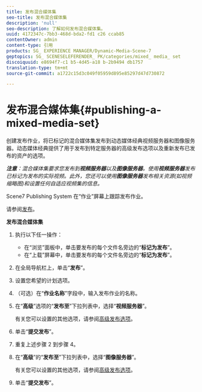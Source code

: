 ```yaml
---
title: 发布混合媒体集
seo-title: 发布混合媒体集
description: 'null'
seo-description: 了解如何发布混合媒体集。
uuid: 4172347c-7bb3-468d-bda2-fd1 c26 ccab85
contentOwner: admin
content-type: 引用
products: SG_ EXPERIENCE MANAGER/Dynamic-Media-Scene-7
geptopics: SG_ SCENESELEFERENDER_ PK/categories/mixed_ media_ set
discoiquuid: e8694f7-c1 b5-4d45-a18 b-2b9494 db1757
translation-type: tm+mt
source-git-commit: a1722c15d3c049f05959d895e85297d47d730872

---
```



# 发布混合媒体集{#publishing-a-mixed-media-set}

创建发布作业，将已标记的混合媒体集发布到动态媒体经典视频服务器和图像服务器。动态媒体经典提供了用于发布到特定服务器的高级发布选项以及重新发布已发布的资产的选项。

***注意**：混合媒体集要求您发布到&#x200B;**视频服务器**以及&#x200B;**图像服务器**。使用&#x200B;**视频服务器**发布已标记为发布的实际视频。此外，您还可以使用&#x200B;**图像服务器**发布相关资源(如视频缩略图)和设置任何自适应视频集的信息。*

Scene7 Publishing System 在“作业”屏幕上跟踪发布作业。

请参阅[发布](publishing-files.md#publishing_files)。

<!-- 

Comment Type: remark
Last Modified By: unknown unknown 
Last Modified Date: 

<p>RB: Updated the following steps as per Cynthia email, 11/9/2012, added 11/12/2012</p>

 -->

**发布混合媒体集**

1. 执行以下任一操作：

   * 在“浏览”面板中，单击要发布的每个文件名旁边的“**标记为发布**”。
   * 在“上载”屏幕中，单击要发布的每个文件名旁边的“**标记为发布**”。

1. 在全局导航栏上，单击“**发布**”。
1. 设置您希望的计划选项。
1. （可选）在“**作业名称**”字段中，输入发布作业的名称。
1. 在“**高级**”选项的“**发布至**”下拉列表中，选择“**视频服务器**”。

   有关您可以设置的其他选项，请参阅[高级发布选项](publishing-files.md#advanced_publish_options)。

1. 单击“**提交发布**”。
1. 重复上述步骤 2 到步骤 4。
1. 在“**高级**”的“**发布至**”下拉列表中，选择“**图像服务器**”。

   有关您可以设置的其他选项，请参阅[高级发布选项](publishing-files.md#advanced_publish_options)。

1. 单击“**提交发布**”。

